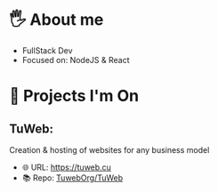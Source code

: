 # 🖐 About me
- FullStack Dev
- Focused on: NodeJS & React
# 🌟 Projects I'm On
## TuWeb:
Creation & hosting of websites for any business model
- 🌐 URL: https://tuweb.cu
- 📚 Repo: [TuwebOrg/TuWeb](https://github.com/TuwebOrg/TuWeb)
